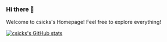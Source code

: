 ### Hi there 👋

Welcome to csicks's Homepage! Feel free to explore everything!

[![csicks's GitHub stats](https://github-readme-stats.vercel.app/api?username=csicks&count_private=true&show_icons=true)](https://github.com/anuraghazra/github-readme-stats)

<!--
**csicks/csicks** is a ✨ _special_ ✨ repository because its `README.md` (this file) appears on your GitHub profile.

Here are some ideas to get you started:

- 🔭 I’m currently working on ...
- 🌱 I’m currently learning ...
- 👯 I’m looking to collaborate on ...
- 🤔 I’m looking for help with ...
- 💬 Ask me about ...
- 📫 How to reach me: ...
- 😄 Pronouns: ...
- ⚡ Fun fact: ...
-->
